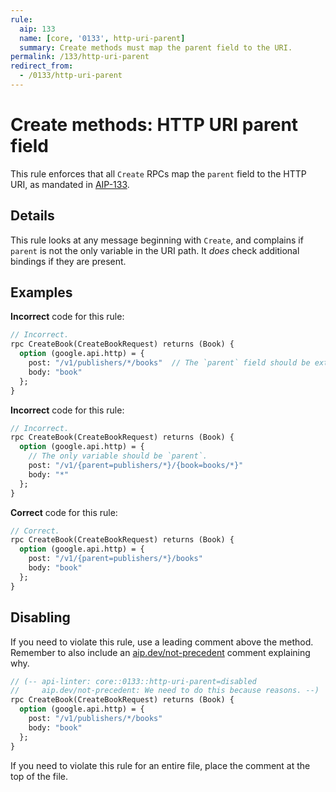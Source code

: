 ```yaml
---
rule:
  aip: 133
  name: [core, '0133', http-uri-parent]
  summary: Create methods must map the parent field to the URI.
permalink: /133/http-uri-parent
redirect_from:
  - /0133/http-uri-parent
---
```


# Create methods: HTTP URI parent field

This rule enforces that all `Create` RPCs map the `parent` field to the HTTP
URI, as mandated in [AIP-133][].

## Details

This rule looks at any message beginning with `Create`, and complains
if `parent` is not the only variable in the URI path. It _does_ check
additional bindings if they are present.

## Examples

**Incorrect** code for this rule:

```proto
// Incorrect.
rpc CreateBook(CreateBookRequest) returns (Book) {
  option (google.api.http) = {
    post: "/v1/publishers/*/books"  // The `parent` field should be extracted.
    body: "book"
  };
}
```

**Incorrect** code for this rule:

```proto
// Incorrect.
rpc CreateBook(CreateBookRequest) returns (Book) {
  option (google.api.http) = {
    // The only variable should be `parent`.
    post: "/v1/{parent=publishers/*}/{book=books/*}"
    body: "*"
  };
}
```

**Correct** code for this rule:

```proto
// Correct.
rpc CreateBook(CreateBookRequest) returns (Book) {
  option (google.api.http) = {
    post: "/v1/{parent=publishers/*}/books"
    body: "book"
  };
}
```

## Disabling

If you need to violate this rule, use a leading comment above the method.
Remember to also include an [aip.dev/not-precedent][] comment explaining why.

```proto
// (-- api-linter: core::0133::http-uri-parent=disabled
//     aip.dev/not-precedent: We need to do this because reasons. --)
rpc CreateBook(CreateBookRequest) returns (Book) {
  option (google.api.http) = {
    post: "/v1/publishers/*/books"
    body: "book"
  };
}
```

If you need to violate this rule for an entire file, place the comment at the
top of the file.

[aip-133]: https://aip.dev/133
[aip.dev/not-precedent]: https://aip.dev/not-precedent
